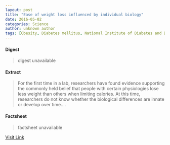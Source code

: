 ```yaml
---
layout: post
title: "Ease of weight loss influenced by individual biology"
date: 2016-05-02
categories: Science
author: unknown author
tags: [Obesity, Diabetes mellitus, National Institute of Diabetes and Digestive and Kidney Diseases, Diabetes mellitus type 2, Weight loss, Dieting, Cardiovascular disease, Disease, Health, Determinants of health, Biology]
---
```



#### Digest
>digest unavailable

#### Extract
>For the first time in a lab, researchers have found evidence supporting the commonly held belief that people with certain physiologies lose less weight than others when limiting calories. At this time, researchers do not know whether the biological differences are innate or develop over time....

#### Factsheet
>factsheet unavailable

[Visit Link](http://feeds.sciencedaily.com/~r/sciencedaily/~3/v3GPN2dA9tk/150511162918.htm)


